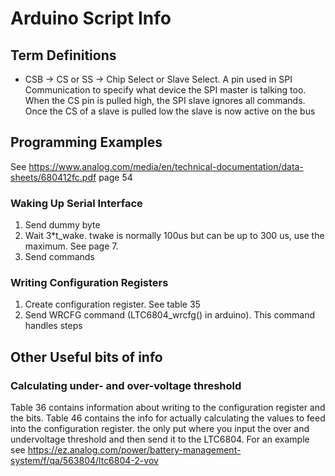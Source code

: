 # Arduino Script Info

## Term Definitions
- CSB -> CS or SS -> Chip Select or Slave Select. A pin used in SPI Communication to specify what device the SPI master is talking too. When the CS pin is pulled high, the SPI slave ignores all commands. Once the CS of a slave is pulled low the slave is now active on the bus

## Programming Examples
See https://www.analog.com/media/en/technical-documentation/data-sheets/680412fc.pdf page 54
### Waking Up Serial Interface

1. Send dummy byte 
2. Wait 3*t_wake. twake is normally 100us but can be up to 300 us, use the maximum. See page 7. 
3. Send commands

### Writing Configuration Registers
1. Create configuration register. See table 35
2. Send WRCFG command (LTC6804_wrcfg() in arduino). This command handles steps 


## Other Useful bits of info
### Calculating under- and over-voltage threshold
Table 36 contains information about writing to the configuration register and the bits. Table 46 contains the info for actually calculating the values to feed into the configuration register. the only put where you input the over and undervoltage threshold and then send it to the LTC6804. For an example see https://ez.analog.com/power/battery-management-system/f/qa/563804/ltc6804-2-vov